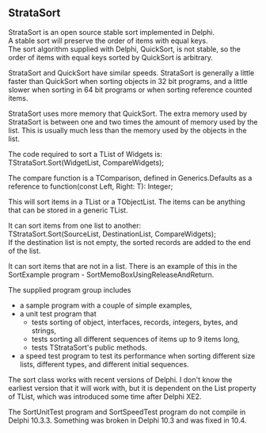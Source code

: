 StrataSort
----------
StrataSort is an open source stable sort implemented in Delphi.<br>
A stable sort will preserve the order of items with equal keys.<br>
The sort algorithm supplied with Delphi, QuickSort, is not stable, so the order of items with equal keys sorted by QuickSort is arbitrary.

StrataSort and QuickSort have similar speeds. StrataSort is generally a little faster than QuickSort when sorting objects in 32 bit programs, and a little slower when sorting in 64 bit programs or when sorting reference counted items.

StrataSort uses more memory that QuickSort. The extra memory used by StrataSort is between one and two times the amount of memory used by the list. This is usually much less than the memory used by the objects in the list.

The code required to sort a TList of Widgets is:<br>
    TStrataSort.Sort<TWidget>(WidgetList, CompareWidgets);

The compare function is a TComparison<T>, defined in Generics.Defaults as a<br>
    reference to function(const Left, Right: T): Integer;

This will sort items in a TList<T> or a TObjectList<T>. The items can be anything that can be stored in a generic TList.

It can sort items from one list to another:<br>
    TStrataSort.Sort<TWidget>(SourceList, DestinationList, CompareWidgets);<br>
If the destination list is not empty, the sorted records are added to the end of the list.

It can sort items that are not in a list. There is an example of this in the SortExample program - SortMemoBoxUsingReleaseAndReturn.

The supplied program group includes
- a sample program with a couple of simple examples,
- a unit test program that
  - tests sorting of object, interfaces, records, integers, bytes, and strings,
  - tests sorting all different sequences of items up to 9 items long,
  - tests TStrataSort's public methods.
- a speed test program to test its performance when sorting different size lists, different types, and different initial sequences.

The sort class works with recent versions of Delphi. I don't know the earliest version that it will work with, but it is dependent on the List property of TList<T>, which was introduced some time after Delphi XE2.

The SortUnitTest program and SortSpeedTest program do not compile in Delphi 10.3.3. Something was broken in Delphi 10.3 and was fixed in 10.4.
